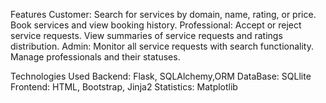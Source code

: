 Features
  Customer:
    Search for services by domain, name, rating, or price.
    Book services and view booking history.
  Professional:
    Accept or reject service requests.
    View summaries of service requests and ratings distribution.
  Admin:
    Monitor all service requests with search functionality.
    Manage professionals and their statuses.

Technologies Used
Backend: Flask, SQLAlchemy,ORM
DataBase: SQLlite
Frontend: HTML, Bootstrap, Jinja2
Statistics: Matplotlib
